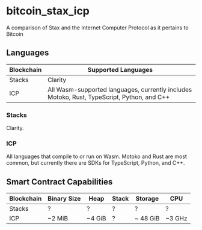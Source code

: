 # bitcoin_stax_icp
A comparison of Stax and the Internet Computer Protocol as it pertains to Bitcoin

## Languages

| Blockchain | Supported Languages |
| -- | -- |
| Stacks | Clarity |
| ICP | All Wasm-supported languages, currently includes Motoko, Rust, TypeScript, Python, and C++ |

### Stacks

Clarity.

### ICP

All languages that compile to or run on Wasm. Motoko and Rust are most common, but currently there are SDKs for TypeScript, Python, and C++.

## Smart Contract Capabilities

| Blockchain | Binary Size | Heap | Stack | Storage | CPU |
| -- | -- | -- | -- | -- | -- |
| Stacks | ? | ? | ? | ? | ? |
| ICP | ~2 MiB | ~4 GiB | ? | ~ 48 GiB | ~3 GHz | 
